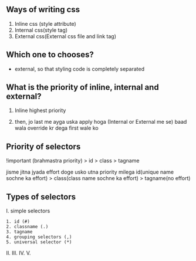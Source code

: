 ## Ways of writing css

1. Inline css (style attribute)
2. Internal css(style tag)
3. External css(External css file and link tag)

## Which one to chooses?
 - external, so that styling code is completely separated

## What is the priority of inline, internal and external?

1. Inline highest priority

2. then, jo last me ayga uska apply hoga (Internal or External me se)
    baad wala override kr dega first wale ko

## Priority of selectors

!important (brahmastra priority) > id > class > tagname

jisme jitna jyada effort doge usko utna priority milega
id(unique name sochne ka effort) > class(class name sochne ka effort) > tagname(no effort)

## Types of selectors

I. simple selectors

    1. id (#) 
    2. classname (.)
    3. tagname
    4. grouping selectors (,)
    5. universal selector (*)

II.
III. 
IV. 
V. 